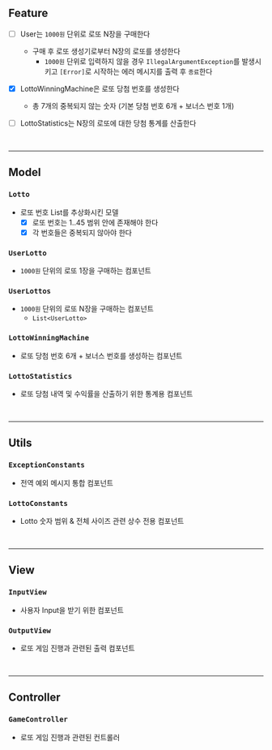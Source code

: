 ## Feature

- [ ] User는 `1000원` 단위로 로또 N장을 구매한다
    - 구매 후 로또 생성기로부터 N장의 로또를 생성한다
        - `1000원` 단위로 입력하지 않을 경우 `IllegalArgumentException`를 발생시키고 `[Error]`로 시작하는 에러 메시지를 출력 후 `종료`한다

- [X] LottoWinningMachine은 로또 당첨 번호를 생성한다
    - 총 7개의 중복되지 않는 숫자 (기본 당첨 번호 6개 + 보너스 번호 1개)

- [ ] LottoStatistics는 N장의 로또에 대한 당첨 통계를 산출한다

<br>
<hr>

## Model

### `Lotto`

- 로또 번호 List를 추상화시킨 모델
    - [X] 로또 번호는 1..45 범위 안에 존재해야 한다
    - [X] 각 번호들은 중복되지 않아야 한다

### `UserLotto`

- `1000원` 단위의 로또 1장을 구매하는 컴포넌트

### `UserLottos`

- `1000원` 단위의 로또 N장을 구매하는 컴포넌트
    - `List<UserLotto>`

### `LottoWinningMachine`

- 로또 당첨 번호 6개 + 보너스 번호를 생성하는 컴포넌트

### `LottoStatistics`

- 로또 당첨 내역 및 수익률을 산출하기 위한 통계용 컴포넌트

<br>
<hr>

## Utils

### `ExceptionConstants`

- 전역 예외 메시지 통합 컴포넌트

### `LottoConstants`

- Lotto 숫자 범위 & 전체 사이즈 관련 상수 전용 컴포넌트

<br>
<hr>

## View

### `InputView`

- 사용자 Input을 받기 위한 컴포넌트

### `OutputView`

- 로또 게임 진행과 관련된 출력 컴포넌트

<br>
<hr>

## Controller

### `GameController`

- 로또 게임 진행과 관련된 컨트롤러

<br>
